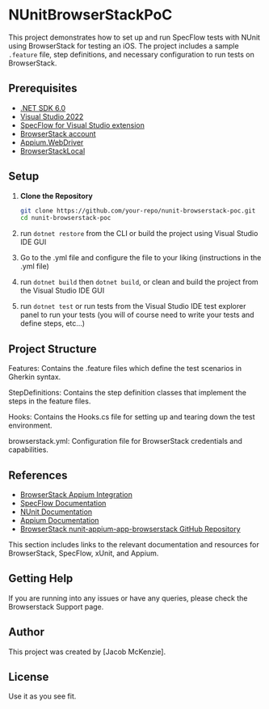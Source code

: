 # NUnitBrowserStackPoC

This project demonstrates how to set up and run SpecFlow tests with NUnit using BrowserStack for testing an iOS. The project includes a sample `.feature` file, step definitions, and necessary configuration to run tests on BrowserStack.


## Prerequisites

- [.NET SDK 6.0](https://dotnet.microsoft.com/download/dotnet/6.0)
- [Visual Studio 2022](https://visualstudio.microsoft.com/vs/)
- [SpecFlow for Visual Studio extension](https://marketplace.visualstudio.com/items?itemName=TechTalkSpecFlowTeam.SpecFlowforVisualStudio)
- [BrowserStack account](https://www.browserstack.com/users/sign_up)
- [Appium.WebDriver](https://www.nuget.org/packages/Appium.WebDriver/)
- [BrowserStackLocal](https://www.nuget.org/packages/BrowserStackLocal/)


## Setup

1. **Clone the Repository**

   ```zsh
   git clone https://github.com/your-repo/nunit-browserstack-poc.git
   cd nunit-browserstack-poc

   ```

2. run `dotnet restore` from the CLI or build the project using Visual Studio IDE GUI

3. Go to the .yml file and configure the file to your liking (instructions in the .yml file) 

4. run `dotnet build` then `dotnet build`, or clean and build the project from the Visual Studio IDE GUI

5. run `dotnet test` or run tests from the Visual Studio IDE test explorer panel to run your tests (you will of course need to write your tests and define steps, etc...) 


## Project Structure
Features: Contains the .feature files which define the test scenarios in Gherkin syntax.

StepDefinitions: Contains the step definition classes that implement the steps in the feature files.

Hooks: Contains the Hooks.cs file for setting up and tearing down the test environment.

browserstack.yml: Configuration file for BrowserStack credentials and capabilities.


## References

- [BrowserStack Appium Integration](https://www.browserstack.com/docs/app-automate/appium/getting-started)
- [SpecFlow Documentation](https://specflow.org/documentation/)
- [NUnit Documentation](https://nunit.org/)
- [Appium Documentation](https://appium.io/docs/en/latest/quickstart/test-dotnet/)
- [BrowserStack nunit-appium-app-browserstack GitHub Repository](https://github.com/browserstack/nunit-appium-app-browserstack)

This section includes links to the relevant documentation and resources for BrowserStack, SpecFlow, xUnit, and Appium.

## Getting Help
If you are running into any issues or have any queries, please check the Browserstack Support page.

## Author
This project was created by [Jacob McKenzie].

## License

Use it as you see fit.



